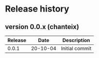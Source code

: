 # Release history

## version 0.0.x (chanteix)

| Release | Date     | Description                           |
| ------- | -------- | ------------------------------------- |
| 0.0.1   | 20-10-04 | Initial commit                        |
